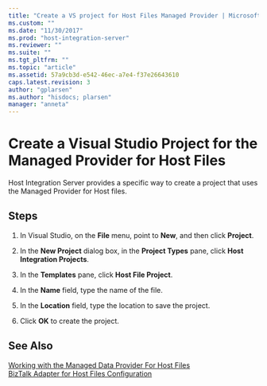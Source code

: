 ```yaml
---
title: "Create a VS project for Host Files Managed Provider | Microsoft Docs"
ms.custom: ""
ms.date: "11/30/2017"
ms.prod: "host-integration-server"
ms.reviewer: ""
ms.suite: ""
ms.tgt_pltfrm: ""
ms.topic: "article"
ms.assetid: 57a9cb3d-e542-46ec-a7e4-f37e26643610
caps.latest.revision: 3
author: "gplarsen"
ms.author: "hisdocs; plarsen"
manager: "anneta"
---
```

# Create a Visual Studio Project for the Managed Provider for Host Files
Host Integration Server provides a specific way to create a project that uses the Managed Provider for Host files.  
  
## Steps
  
1.  In Visual Studio, on the **File** menu, point to **New**, and then click **Project**.  
  
2.  In the **New Project** dialog box, in the **Project Types** pane, click **Host Integration Projects**.  
  
3.  In the **Templates** pane, click **Host File Project**.  
  
4.  In the **Name** field, type the name of the file.  
  
5.  In the **Location** field, type the location to save the project.  
  
6.  Click **OK** to create the project.  
  
## See Also  
 [Working with the Managed Data Provider For Host Files](../core/working-with-the-managed-data-provider-for-host-files1.md)   
 [BizTalk Adapter for Host Files Configuration](biztalk-adapter-for-host-files-configuration1.md)